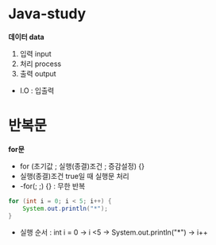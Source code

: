 # Java-study

**데이터 data**
1. 입력 input
2. 처리 process
3. 출력 output
- I.O : 입출력

# 반복문

**for문**
- for (초기값 ; 실행(종결)조건 ; 증감설정) {}
- 실행(종결)조건 true일 때 실행문 처리
- -for(; ;) {} : 무한 반복

```java
for (int i = 0; i < 5; i++) {
	System.out.println("*");
}
```
- 실행 순서 : int i = 0 -> i <5 -> System.out.println("*") -> i++
